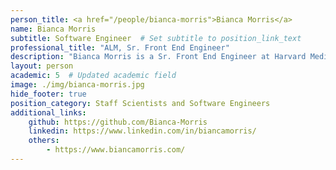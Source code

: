 ```yaml
---
person_title: <a href="/people/bianca-morris">Bianca Morris</a>
name: Bianca Morris
subtitle: Software Engineer  # Set subtitle to position_link_text
professional_title: "ALM, Sr. Front End Engineer"
description: "Bianca Morris is a Sr. Front End Engineer at Harvard Medical School's Park Lab in the Biomedical Informatics Department. She is currently leading front-end development and maintenance on two research platforms: the Somatic Mosaicism Across Human Tissues (SMaHT) Data Portal and the Computational Genome Analysis Platform (CGAP). Additionally, she supports and contributes to front-end work on the 4D Nucleome (4DN) Data Portal, collaborating closely with their front-end team.Before joining Harvard Medical School, Bianca completed her Bachelor of Arts in Cinema and Media Studies at Wellesley College. During her junior spring, she cross-registered at MIT in the Comparative Media Studies department, where she developed a love of new media technology. So, soon after graduating from Wellesley, she completed a year-long full-stack coding bootcamp at Horizons School of Technology, where she received the 2017-2018 One Fellowship. Subsequently, she worked at Partners In Health, a non-profit global health organization, as a Front End Developer and Production Manager. A year later, she started at Park Lab as a Front End Engineer.While working full-time at HMS, she pursued her Master of Liberal Arts (ALM) in Digital Media Design at Harvard Extension School, earning the Dean's List Award for Academic Achievement. She also earned a Graduate Certificate in Front End Web Development. Driven by a passion for merging computing and multimedia design, Bianca aims to make impactful contributions to genomics research and clinical technology."
layout: person
academic: 5  # Updated academic field
image: ./img/bianca-morris.jpg
hide_footer: true
position_category: Staff Scientists and Software Engineers
additional_links:
    github: https://github.com/Bianca-Morris
    linkedin: https://www.linkedin.com/in/biancamorris/
    others:
        - https://www.biancamorris.com/
---
```

